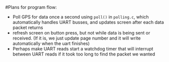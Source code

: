 
#Plans for program flow:

* Poll GPS for data once a second using `poll()` in `polling.c`, which automatically handles UART busses, and updates screen after each data packet returns
* refresh screen on button press, but not while data is being sent or received. (If it is, we just update page number and it will write automatically when the uart finishes)
* Perhaps make UART reads start a watchdog timer that will interrupt between UART reads if it took too long to find the packet we wanted
